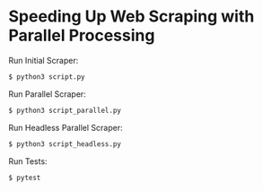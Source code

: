 # Speeding Up Web Scraping with Parallel Processing

Run Initial Scraper:
```sh
$ python3 script.py
```

Run Parallel Scraper:
```sh
$ python3 script_parallel.py
```

Run Headless Parallel Scraper:
```sh
$ python3 script_headless.py
```

Run Tests:
```sh
$ pytest
```